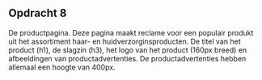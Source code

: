 ## Opdracht 8
De productpagina.
Deze pagina maakt reclame voor een populair produkt uit het assortiment haar- en huidverzorginsproducten.
De titel van het product (h1), de slagzin (h3), het logo van het product (160px breed) en afbeeldingen van productadvertenties. De productadvertenties hebben allemaal een hoogte van 400px. 

